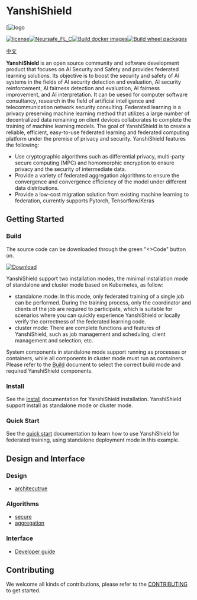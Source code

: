 # YanshiShield

[![logo](https://avatars.githubusercontent.com/u/104555770?s=200&v=4)

[![license](https://img.shields.io/github/license/ChengMingZhang-ZTE/federated-learning)](https://opensource.org/licenses/Apache-2.0)[![Neursafe_FL_C](https://github.com/neursafe/federated-learning/actions/workflows/ci.yml/badge.svg)](https://github.com/neursafe/federated-learning/actions/workflows/ci.yml)[![Build docker images](https://github.com/neursafe/federated-learning/actions/workflows/build_image.yml/badge.svg)](https://github.com/neursafe/federated-learning/actions/workflows/build_image.yml)[![Build wheel packages](https://github.com/neursafe/federated-learning/actions/workflows/build_whl.yml/badge.svg)](https://github.com/neursafe/federated-learning/actions/workflows/build_whl.yml)

[中文](README_zh.md)

**YanshiShield** is an open source community and software development product that focuses on AI Security and Safety and provides federated learning solutions. Its objective is to boost the security and safety of AI systems in the fields of AI security detection and evaluation, AI security reinforcement, AI fairness detection and evaluation, AI fairness improvement, and AI interpretation. It can be uesed for computer software consultancy, research in the field of artificial intelligence and telecommunication network security consulting. Federated learning is a privacy preserving machine learning method that utilizes a large number of decentralized data remaining on client devices collaborates to complete the training of machine learning models. The goal of YanshiShield is to create a reliable, efficient, easy-to-use federated learning and federated computing platform under the premise of privacy and security. YanshiShield features the following:

* Use cryptographic algorithms such as differential privacy, multi-party secure computing (MPC) and homomorphic encryption to ensure privacy and the security of intermediate data.
* Provide a variety of federated aggregation algorithms to ensure the convergence and convergence efficiency of the model under different data distributions.
* Provide a low-cost migration solution from existing machine learning to federation, currently supports Pytorch, Tensorflow/Keras



## Getting Started

### Build
The source code can be downloaded through the green "<>Code" button on.

[![Download](https://img.shields.io/badge/%3C%3E%20Code-blue)](https://github.com/YanshiShield/YanshiShield-FL/archive/refs/heads/main.zip)

YanshiShield support two installation modes, the minimal installation mode of standalone and cluster mode based on Kubernetes, as follow:

- standalone mode:  In this mode, only federated training of a single job can be performed. During the training process, only the coordinator and clients of the job are required to participate, which is suitable for scenarios where you can quickly experience YanshiShield or locally verify the correctness of the federated learning code.
- cluster mode: There are complete functions and features of YanshiShield, such as job management and scheduling, client management and selection, etc.

System components in standalone mode support running as processes  or containers, while all components in cluster mode must run as containers. Please refer to the [Build](docs/build.md) document to select the correct build mode and required  YanshiShield components.

### Install

See the [install](./docs/install.md)  documentation for YanshiShield installation. YanshiShield support install as standalone mode or cluster mode.

### Quick Start

See the [quick start](./docs/quick_start.md) documentation to learn how to use YanshiShield for federated training, using standalone deployment mode in this example.



## Design and Interface

### Design

- [architecutrue](./docs/architecture.md)

### Algorithms

- [secure](./docs/algorithms/secure_algos.md)
- [aggregation](./docs/algorithms/aggregation_algos.md)


### Interface

- [Developer guide](./docs/develop.md)



## Contributing

We welcome all kinds of contributions, please refer to the [CONTRIBUTING](CONTRIBUTING.md) to get started.












